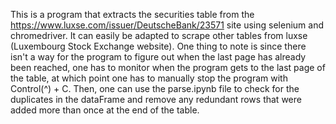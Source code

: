 This is a program that extracts the securities table from the https://www.luxse.com/issuer/DeutscheBank/23571 site using selenium and chromedriver. It can easily be adapted to scrape other tables from luxse (Luxembourg Stock Exchange website). One thing to note is since there isn't a way for the program to figure out when the last page has already been reached,  one has to monitor when the program gets to the last page of the table, at which point one has to manually stop the program with Control(^) + C. Then, one can use the parse.ipynb file to check for the duplicates in the dataFrame and remove any redundant rows that were added more than once at the end of the table.
